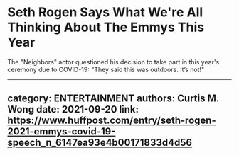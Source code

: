 # Seth Rogen Says What We're All Thinking About The Emmys This Year

The "Neighbors" actor questioned his decision to take part in this year's ceremony due to COVID-19: "They said this was outdoors. It’s not!"

---
category: ENTERTAINMENT
authors: Curtis M. Wong
date: 2021-09-20
link: https://www.huffpost.com/entry/seth-rogen-2021-emmys-covid-19-speech_n_6147ea93e4b00171833d4d56
---
